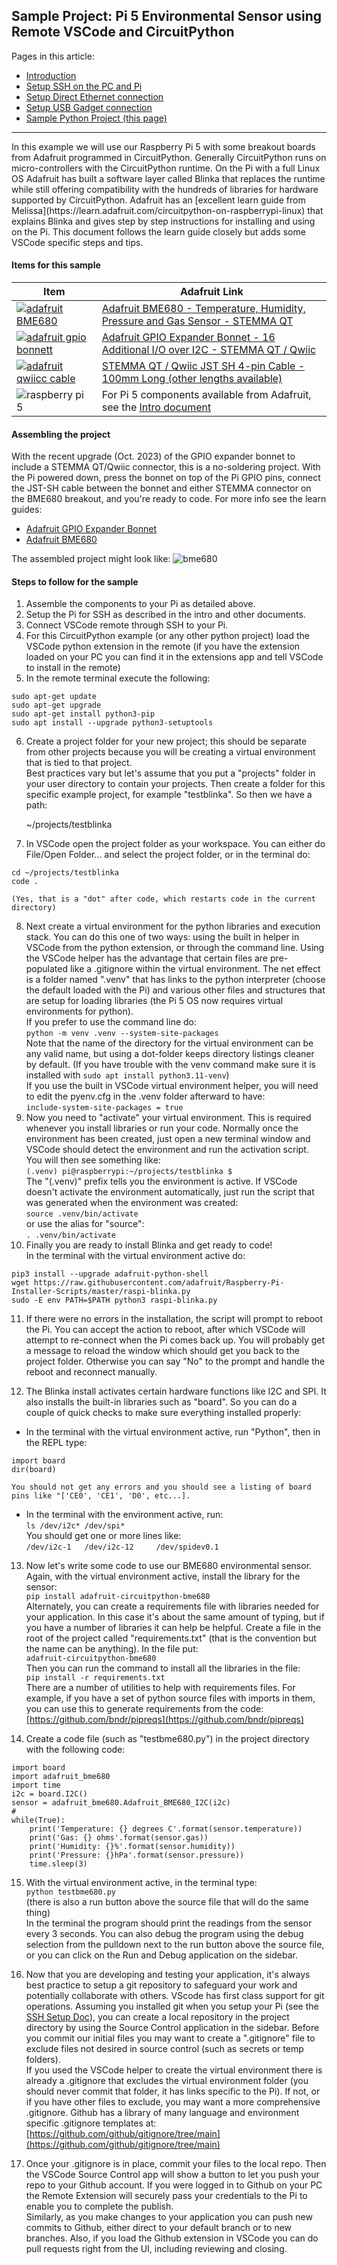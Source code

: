 ## Sample Project: Pi 5 Environmental Sensor using Remote VSCode and CircuitPython

Pages in this article:
- [Introduction](./)
- [Setup SSH on the PC and Pi](rpi-ssh-vscode-setup)
- [Setup Direct Ethernet connection](rpi-vscode-ethernet)
- [Setup USB Gadget connection](rpi-usb-gadget)
- [Sample Python Project (this page)](python_sample_project)
<hr />
In this example we will use our Raspberry Pi 5 with some breakout boards from Adafruit programmed in CircuitPython.  Generally CircuitPython runs on micro-controllers with the CircuitPython runtime.  On the Pi with a full Linux OS Adafruit has built a software layer called Blinka that replaces the runtime while still offering compatibility with the hundreds of libraries for hardware supported by CircuitPython.  
Adafruit has an [excellent learn guide from Melissa](https://learn.adafruit.com/circuitpython-on-raspberrypi-linux) that explains Blinka and gives step by step instructions for installing and using on the Pi.  This document follows the learn guide closely but adds some VSCode specific steps and tips.

#### Items for this sample

| Item | Adafruit Link |
| ---- | ------------- |
|[<img src="https://cdn-shop.adafruit.com/310x233/3660-08.jpg" alt="adafruit BME680" />](https://www.adafruit.com/product/3660)|[Adafruit BME680 - Temperature, Humidity, Pressure and Gas Sensor - STEMMA QT](https://www.adafruit.com/product/3660)|
|[<img src="https://cdn-shop.adafruit.com/310x233/4132-07.jpg" alt="adafruit gpio bonnett" />](https://www.adafruit.com/product/4132)|[Adafruit GPIO Expander Bonnet - 16 Additional I/O over I2C - STEMMA QT / Qwiic](https://www.adafruit.com/product/4132)|
|[<img src="https://cdn-shop.adafruit.com/310x233/4210-00.jpg" alt="adafruit qwiicc cable" />](https://www.adafruit.com/product/4210)|[STEMMA QT / Qwiic JST SH 4-pin Cable - 100mm Long (other lengths available)](https://www.adafruit.com/product/4210)|
|![raspberry pi 5](https://cdn-shop.adafruit.com/310x233/5812-01.jpg)|For Pi 5 components available from Adafruit, see the [Intro document](README.md)|

#### Assembling the project

With the recent upgrade (Oct. 2023) of the GPIO expander bonnet to include a STEMMA QT/Qwiic connector, this is a no-soldering project.  With the Pi powered down, press the bonnet on top of the Pi GPIO pins, connect the JST-SH cable between the bonnet and either STEMMA connector on the BME680 breakout, and you're ready to code.  For more info see the learn guides:
* [Adafruit GPIO Expander Bonnet](https://learn.adafruit.com/gpio-expander-bonnet/overview)
* [Adafruit BME680](https://learn.adafruit.com/adafruit-bme680-humidity-temperature-barometic-pressure-voc-gas)

The assembled project might look like:
![bme680](images/bme680.jpg)

#### Steps to follow for the sample

1. Assemble the components to your Pi as detailed above.
2. Setup the Pi for SSH as described in the intro and other documents.
3. Connect VSCode remote through SSH to your Pi.
4. For this CircuitPython example (or any other python project) load the VSCode python extension in the remote (if you have the extension loaded on your PC you can find it in the extensions app and tell VSCode to install in the remote)
5. In the remote terminal execute the following:
```
sudo apt-get update
sudo apt-get upgrade
sudo apt-get install python3-pip
sudo apt install --upgrade python3-setuptools
```
6. Create a project folder for your new project; this should be separate from other projects because you will be creating a virtual environment that is tied to that project.  
Best practices vary but let's assume that you put a "projects" folder in your user directory
to contain your projects.  Then create a folder for this specific example project, 
for example "testblinka".  So then we have a path:  

    ~/projects/testblinka

7. In VSCode open the project folder as your workspace.  You can either do File/Open Folder... and select the project folder, or in the terminal do:  
```
cd ~/projects/testblinka
code .
```  
    (Yes, that is a "dot" after code, which restarts code in the current directory)
8. Next create a virtual environment for the python libraries and execution stack. 
You can do this one of two ways: using the built in helper in VSCode from the python extension, or through the command line.  Using the VSCode helper has the advantage that certain files are pre-populated like a .gitignore within the virtual environment.  The net effect is a folder named ".venv" that has links to the python interpreter (choose the default loaded with the Pi) and various other files and structures that are setup for loading libraries (the Pi 5 OS now requires virtual environments for python).  
If you prefer to use the command line do:  
`python -m venv .venv --system-site-packages`  
Note that the name of the directory for the virtual environment can be any valid name, but using a dot-folder keeps directory listings cleaner by default. (If you have trouble with the venv command make sure it is installed with `sudo apt install python3.11-venv`)  
If you use the built in VSCode virtual environment helper, you will need to edit the pyenv.cfg in the .venv folder afterward to have:  
`include-system-site-packages = true`
9. Now you need to "activate" your virtual environment.  This is required whenever you install libraries or run your code.  Normally once the environment has been created, just open a new terminal window and VSCode should detect the environment and run the activation script.  
You will then see something like:  
`(.venv) pi@raspberrypi:~/projects/testblinka $`  
The "(.venv)" prefix tells you the environment is active.  If VSCode doesn't activate the environment automatically, just run the script that was generated when the environment was created:  
`source .venv/bin/activate`  
or use the alias for "source":  
`. .venv/bin/activate`
10. Finally you are ready to install Blinka and get ready to code!  
In the terminal with the virtual environment active do:  
```
pip3 install --upgrade adafruit-python-shell
wget https://raw.githubusercontent.com/adafruit/Raspberry-Pi-Installer-Scripts/master/raspi-blinka.py
sudo -E env PATH=$PATH python3 raspi-blinka.py
```
11. If there were no errors in the installation, the script will prompt to reboot the Pi. You can accept the action to reboot, after which VSCode will attempt to re-connect when the Pi comes back up.  You will probably get a message to reload the window which should get you back to the project folder.  Otherwise you can say "No" to the prompt and handle the reboot and reconnect manually.

12.  The Blinka install activates certain hardware functions like I2C and SPI.  It also installs the built-in libraries such as "board".  So you can do a couple of quick checks to make sure everything installed properly:  
* In the terminal with the virtual environment active, run "Python", then in the REPL type:  
```
import board
dir(board)
```   
    You should not get any errors and you should see a listing of board pins like "['CE0', 'CE1', 'D0', etc...].
* In the terminal with the environment active, run:  
`ls /dev/i2c* /dev/spi*`  
You should get one or more lines like:  
`/dev/i2c-1   /dev/i2c-12     /dev/spidev0.1`
13. Now let's write some code to use our BME680 environmental sensor.  Again, with the virtual environment active, install the library for the sensor:  
`pip install adafruit-circuitpython-bme680`  
Alternately, you can create a requirements file with libraries needed for your application.  In this case it's about the same amount of typing, but if you have a number of libraries it can help be helpful.  Create a file in the root of the project called "requirements.txt" (that is the convention but the name can be anything).  In the file put:  
`adafruit-circuitpython-bme680`  
Then you can run the command to install all the libraries in the file:  
`pip install -r requirements.txt`  
There are a number of utilities to help with requirements files. For example, if you have a set of 
python source files with imports in them, you can use this to generate requirements from the code:  
[https://github.com/bndr/pipreqs](https://github.com/bndr/pipreqs)

14. Create a code file (such as "testbme680.py") in the project directory with the following code:
```
import board
import adafruit_bme680
import time
i2c = board.I2C()
sensor = adafruit_bme680.Adafruit_BME680_I2C(i2c)
#
while(True):
    print('Temperature: {} degrees C'.format(sensor.temperature))
    print('Gas: {} ohms'.format(sensor.gas))
    print('Humidity: {}%'.format(sensor.humidity))
    print('Pressure: {}hPa'.format(sensor.pressure))
    time.sleep(3)
```
15. With the virtual environment active, in the terminal type:  
`python testbme680.py`  
(there is also a run button above the source file that will do the same thing)  
In the terminal the program should print the readings from the sensor every 3 seconds.  You can also debug the program using the debug selection from the pulldown next to the run button above the source file, or you can click on the Run and Debug application on the sidebar.

16.  Now that you are developing and testing your application, it's always best practice to setup a git repository to safeguard your work and potentially collaborate with others.  VScode has first class support for git operations. Assuming you installed git when you setup your Pi (see the [SSH Setup Doc](rpi-ssh-vscode-setup.md)), you can create a local repository in the project directory by using the Source Control application in the sidebar.  Before you commit our initial files you may want to create a ".gitignore" file to exclude files not desired in source control (such as secrets or temp folders).  
If you used the VSCode helper to create the virtual environment there is already a .gitignore that excludes the virtual environment folder (you should never commit that folder, it has links specific to the Pi).  If not, or if you have other files to exclude, you may want a more comprehensive .gitignore.  Github has a library of many language and environment specific .gitignore templates at:  
[https://github.com/github/gitignore/tree/main](https://github.com/github/gitignore/tree/main)

17.  Once your .gitignore is in place, commit your files to the local repo.  Then the VSCode Source Control app will show a button to let you push your repo to your Github account.  If you were logged in to Github on your PC the Remote Extension will securely pass your credentials to the Pi to enable you to complete the publish.  
Similarly, as you make changes to your application you can push new commits to Github, either direct to your default branch or to new branches.  Also, if you load the Github extension in VSCode you can do pull requests right from the UI, including reviewing and closing.


